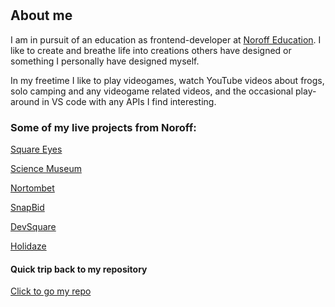 # 

## About me
I am in pursuit of an education as frontend-developer at <a href="https://www.noroff.no/" target="_blank">Noroff Education</a>. I like to create and breathe life into creations others have designed or something I personally have designed myself.

In my freetime I like to play videogames, watch YouTube videos about frogs, solo camping and any videogame related videos, and the occasional play-around in VS code with any APIs I find interesting.

### Some of my live projects from Noroff:
[Square Eyes ](https://firkantoyne.netlify.app/)

[Science Museum](https://oslosm.netlify.app/)

[Nortombet](https://nortombet.netlify.app/)

[SnapBid](https://snap-bid.netlify.app/)

[DevSquare](https://thedevsquare.netlify.app/)

[Holidaze](https://tom-holidaze.netlify.app/)

#### Quick trip back to my repository
<a href="https://github.com/Tomive01888?tab=repositories" target="_blank" aria-label="Go to Tom Andre's repositories">Click to go my repo</a>

